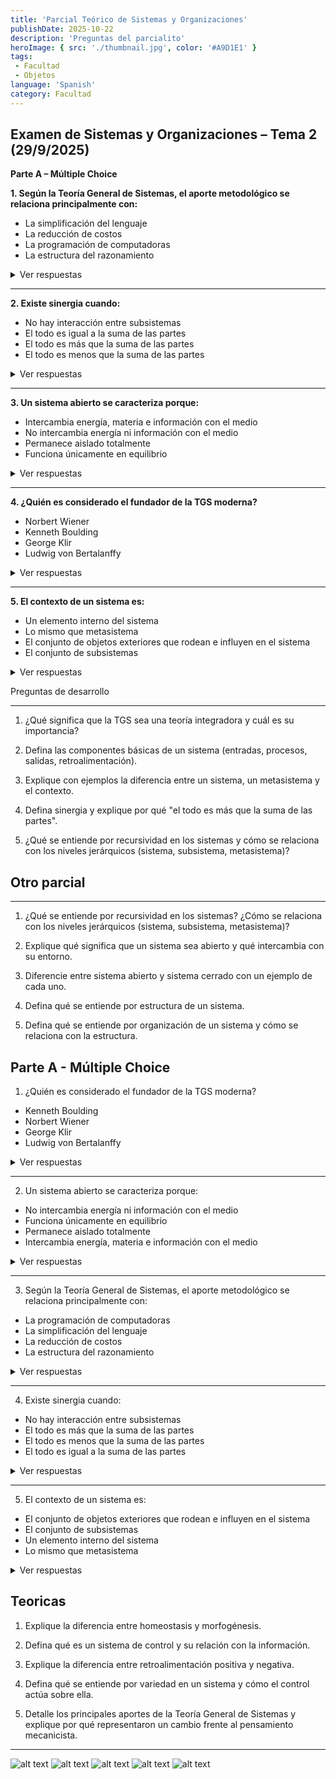 ```yaml
---
title: 'Parcial Teórico de Sistemas y Organizaciones'
publishDate: 2025-10-22
description: 'Preguntas del parcialito'
heroImage: { src: './thumbnail.jpg', color: '#A9D1E1' }
tags: 
 - Facultad
 - Objetos
language: 'Spanish'
category: Facultad
---
```


## **Examen de Sistemas y Organizaciones – Tema 2 (29/9/2025)**

**Parte A – Múltiple Choice**

**1. Según la Teoría General de Sistemas, el aporte metodológico se relaciona principalmente con:**

* La simplificación del lenguaje
* La reducción de costos
* La programación de computadoras
* La estructura del razonamiento

<details><summary>Ver respuestas</summary>

* La estructura del razonamiento ✅

</details>

---

**2. Existe sinergia cuando:**

* No hay interacción entre subsistemas
* El todo es igual a la suma de las partes
* El todo es más que la suma de las partes
* El todo es menos que la suma de las partes

<details><summary>Ver respuestas</summary>

* El todo es más que la suma de las partes ✅

</details>

---

**3. Un sistema abierto se caracteriza porque:**

* Intercambia energía, materia e información con el medio
* No intercambia energía ni información con el medio
* Permanece aislado totalmente
* Funciona únicamente en equilibrio

<details><summary>Ver respuestas</summary>

* Intercambia energía, materia e información con el medio ✅

</details>

---

**4. ¿Quién es considerado el fundador de la TGS moderna?**

* Norbert Wiener
* Kenneth Boulding
* George Klir
* Ludwig von Bertalanffy

<details><summary>Ver respuestas</summary>

* Ludwig von Bertalanffy ✅

</details>

---

**5. El contexto de un sistema es:**

* Un elemento interno del sistema
* Lo mismo que metasistema
* El conjunto de objetos exteriores que rodean e influyen en el sistema
* El conjunto de subsistemas


<details><summary>Ver respuestas</summary>

* El conjunto de objetos exteriores que rodean e influyen en el sistema ✅

</details>

Preguntas de desarrollo


---

1. ¿Qué significa que la TGS sea una teoría integradora y cuál es su importancia?

2. Defina las componentes básicas de un sistema (entradas, procesos, salidas, retroalimentación).

3. Explique con ejemplos la diferencia entre un sistema, un metasistema y el contexto.

4. Defina sinergia y explique por qué "el todo es más que la suma de las partes".

5. ¿Qué se entiende por recursividad en los sistemas y cómo se relaciona con los niveles jerárquicos (sistema, subsistema, metasistema)?

## Otro parcial

---

1. ¿Qué se entiende por recursividad en los sistemas? ¿Cómo se relaciona con los niveles jerárquicos (sistema, subsistema, metasistema)?

2. Explique qué significa que un sistema sea abierto y qué intercambia con su entorno.

3. Diferencie entre sistema abierto y sistema cerrado con un ejemplo de cada uno.

4. Defina qué se entiende por estructura de un sistema.

5. Defina qué se entiende por organización de un sistema y cómo se relaciona con la estructura.


## Parte A - Múltiple Choice

1. ¿Quién es considerado el fundador de la TGS moderna?

* Kenneth Boulding
* Norbert Wiener
* George Klir
* Ludwig von Bertalanffy

<details><summary>Ver respuestas</summary>

✅ **Ludwig von Bertalanffy**

</details>

---

2. Un sistema abierto se caracteriza porque:

* No intercambia energía ni información con el medio
* Funciona únicamente en equilibrio
* Permanece aislado totalmente
* Intercambia energía, materia e información con el medio

<details><summary>Ver respuestas</summary>

✅ **Intercambia energía, materia e información con el medio**

</details>

---

3. Según la Teoría General de Sistemas, el aporte metodológico se relaciona principalmente con:

* La programación de computadoras
* La simplificación del lenguaje
* La reducción de costos
* La estructura del razonamiento

<details><summary>Ver respuestas</summary>

✅ **La estructura del razonamiento**

</details>

---

4. Existe sinergia cuando:
* No hay interacción entre subsistemas
* El todo es más que la suma de las partes
* El todo es menos que la suma de las partes
* El todo es igual a la suma de las partes

<details><summary>Ver respuestas</summary>

* El todo es más que la suma de las partes ✅

</details>

---

5. El contexto de un sistema es:

* El conjunto de objetos exteriores que rodean e influyen en el sistema
* El conjunto de subsistemas
* Un elemento interno del sistema
* Lo mismo que metasistema

<details><summary>Ver respuestas</summary>

✅ **El conjunto de objetos exteriores que rodean e influyen en el sistema**

</details>

## Teoricas


1. Explique la diferencia entre homeostasis y morfogénesis.

2. Defina qué es un sistema de control y su relación con la información.

3. Explique la diferencia entre retroalimentación positiva y negativa.

4. Defina qué se entiende por variedad en un sistema y cómo el control actúa sobre ella.

5. Detalle los principales aportes de la Teoría General de Sistemas y explique por qué representaron un cambio frente al pensamiento mecanicista.

---


![alt text](ima.png)
![alt text](image-1.png)
![alt text](image-2.png)
![alt text](image-3.png)
![alt text](image-4.png)